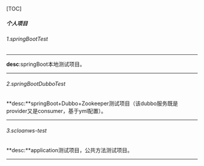 [TOC]

##### 个人项目

###### 1.springBootTest

***

**desc**:springBoot本地测试项目。

***

###### 2.springBootDubboTest

**desc:**springBoot+Dubbo+Zookeeper测试项目（该dubbo服务既是provider又是consumer，基于yml配置）。

***

###### 3.scloanws-test

**desc:**application测试项目，公共方法测试项目。

***

